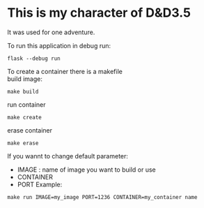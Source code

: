 # This is my character of D&D3.5
It was used for one adventure. 

To run this application in debug run:

```
flask --debug run
```

To create a container there is a makefile  
build image:
```
make build
```

run container
```
make create
```

erase container
```
make erase
```

If you wannt to change default parameter:
- IMAGE : name of image you want to build or use
- CONTAINER
- PORT
Example:
```
make run IMAGE=my_image PORT=1236 CONTAINER=my_container name
```

